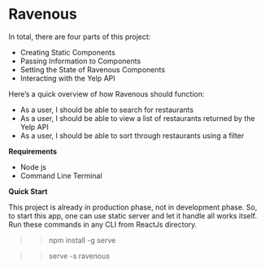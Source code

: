 # Ravenous

In total, there are four parts of this project:
-   Creating Static Components
-   Passing Information to Components
-   Setting the State of Ravenous Components
-   Interacting with the Yelp API

Here’s a quick overview of how Ravenous should function:
-   As a user, I should be able to search for restaurants
-   As a user, I should be able to view a list of restaurants returned by the Yelp API
-   As a user, I should be able to sort through restaurants using a filter

__Requirements__

* Node js
* Command Line Terminal

__Quick Start__

This project is already in production phase, not in development phase. So, to start this app, one can use static server and let it handle all works itself. Run these commands in any CLI from ReactJs directory.

>>npm install -g serve

>>serve -s ravenous
